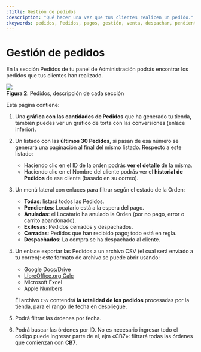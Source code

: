 ```yaml
---
:title: Gestión de pedidos
:description: "Qué hacer una vez que tus clientes realicen un pedido."
:keywords: pedidos, Pedidos, pagos, gestión, venta, despachar, pendiente, cerrada
---
```


# Gestión de pedidos

En la sección Pedidos de tu panel de Administración podrás encontrar los pedidos que tus clientes han realizado.

<div class="captura">
  <div class="c-contenido">
      <img src="/img/admin/orders-home.png">
  </div>
  <div class="c-pie"><strong>Figura 2</strong>: Pedidos, descripción de
cada sección</div>
</div>

Esta página contiene:

1. Una **gráfica con las cantidades de Pedidos** que ha generado tu tienda, también
   puedes ver un gráfico de torta con las conversiones (enlace inferior).

2. Un listado con las **últimos 30 Pedidos**, si pasan de esa número se generará una
   paginación al final del mismo listado. Respecto a este listado:
    - Haciendo clic en el ID de la orden podrás **ver el detalle** de la misma.
    - Haciendo clic en el Nombre del cliente podrás ver el **historial de Pedidos** de ese cliente (basado en su correo).

3. Un menú lateral con enlaces para filtrar según el estado de la Orden:
    * <strong class="label-orden orden-todas">Todas</strong>: listará todos las Pedidos.
    * <strong class="label-orden orden-pendiente">Pendientes</strong>: Locatario está a la espera del pago.
    * <strong class="label-orden orden-anulada">Anuladas</strong>: el Locatario ha anulado la Orden (por no pago, error o carrito abandonado).
    * <strong class="label-orden orden-exitoda">Exitosas</strong>: Pedidos cerrados y despachados.
    * <strong class="label-orden orden-cerrada">Cerradas</strong>: Pedidos que han recibido pago; todo está en regla.
    * <strong class="label-orden orden-despachada">Despachados</strong>: La compra se ha despachado al cliente.

4. Un enlace exportar las Pedidos a un archivo CSV (el cual será enviado a tu
   correo): este formato de archivo se puede abrir usando:
    * [Google Docs/Drive](http://drive.google.com)
    * [LibreOffice.org Calc](http://www.libreoffice.org)
    * Microsoft Excel
    * Apple Numbers

    El archivo `CSV` contendrá **la totalidad de los pedidos** procesadas por la tienda, para el rango de fecha en despliegue.

5. Podrá filtrar las órdenes por fecha.

6. Podrá buscar las órdenes por ID. No es necesario ingresar todo el código puede ingresar parte de el, ejm «CB7»: filtrará todas las órdenes que comienzan con **CB7**.
